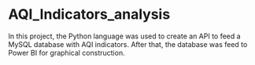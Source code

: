 # AQI_Indicators_analysis
In this project, the Python language was used to create an API to feed a MySQL database with AQI indicators. After that, the database was feed to Power BI for graphical construction.
